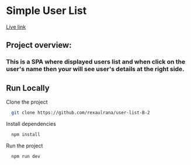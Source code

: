 # Simple User List

[Live link](https://katherineoelsner.com/)

## Project overview:

### This is a SPA where displayed users list and when click on the user's name then your will see user's details at the right side.

## Run Locally

Clone the project

```bash
  git clone https://github.com/rexaulrana/user-list-B-2
```

Install dependencies

```bash
  npm install
```

Run the project

```bash
  npm run dev
```
